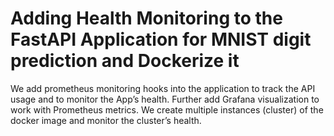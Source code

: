 # Adding Health Monitoring to the FastAPI Application for MNIST digit prediction and Dockerize it
We add prometheus monitoring hooks into the application to
track the API usage and to monitor the App’s health. Further add Grafana visualization to work with
Prometheus metrics. We create multiple instances (cluster) of the docker image and monitor the cluster’s health.
